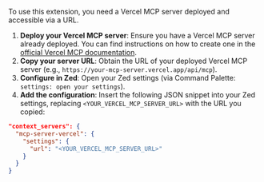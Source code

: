 To use this extension, you need a Vercel MCP server deployed and accessible via a URL.

1.  **Deploy your Vercel MCP server**: Ensure you have a Vercel MCP server already deployed. You can find instructions on how to create one in the [official Vercel MCP documentation](https://vercel.com/docs/mcp).
2.  **Copy your server URL**: Obtain the URL of your deployed Vercel MCP server (e.g., `https://your-mcp-server.vercel.app/api/mcp`).
3.  **Configure in Zed**: Open your Zed settings (via Command Palette: `settings: open your settings`).
4.  **Add the configuration**: Insert the following JSON snippet into your Zed settings, replacing `<YOUR_VERCEL_MCP_SERVER_URL>` with the URL you copied:

```json
"context_servers": {
  "mcp-server-vercel": {
    "settings": {
      "url": "<YOUR_VERCEL_MCP_SERVER_URL>"
    }
  }
}
```
